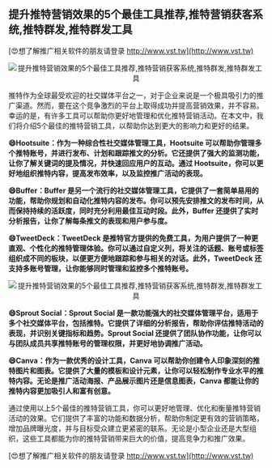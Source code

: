 ## **提升推特营销效果的5个最佳工具推荐,推特营销获客系统,推特群发,推特群发工具**

[😍想了解推广相关软件的朋友请登录 http://www.vst.tw](http://www.vst.tw)

 <center><img src="https://vst.tw/MP4/tuiguang/png/7.png" alt="提升推特营销效果的5个最佳工具推荐,推特营销获客系统,推特群发,推特群发工具"></center>

推特作为全球最受欢迎的社交媒体平台之一，对于企业来说是一个极具吸引力的推广渠道。然而，要在这个竞争激烈的平台上取得成功并提高营销效果，并不容易。幸运的是，有许多工具可以帮助你更好地管理和优化推特营销活动。在本文中，我们将介绍5个最佳的推特营销工具，以帮助你达到更大的影响力和更好的结果。

**😄Hootsuite：作为一种综合性社交媒体管理工具，Hootsuite 可以帮助你管理多个推特账号，并进行发布、计划和跟踪推文的分析。它还提供了强大的监测功能，让你了解关键词的提及情况，并快速回应用户的互动。通过 Hootsuite，你可以更好地组织推特内容，提高发布效率，以及监控推广活动的表现。**

**😄Buffer：Buffer 是另一个流行的社交媒体管理工具，它提供了一套简单易用的功能，帮助你规划和自动化推特内容的发布。你可以预先安排推文的发布时间，从而保持持续的活跃度，同时充分利用最佳互动时段。此外，Buffer 还提供了实时分析报告，让你了解每条推文的表现和用户参与度。**

**😄TweetDeck：TweetDeck 是推特官方提供的免费工具，为用户提供了一种更直观、个性化的推特管理体验。你可以通过自定义列，将关注的话题、账号或标签组织成不同的板块，以便更方便地跟踪和参与相关的对话。此外，TweetDeck 还支持多账号管理，让你能够同时管理和监控多个推特账号。**

 <center><img src="https://vst.tw/MP4/tuiguang/png/8.png" alt="提升推特营销效果的5个最佳工具推荐,推特营销获客系统,推特群发,推特群发工具"></center>

**😄Sprout Social：Sprout Social 是一款功能强大的社交媒体管理平台，适用于多个社交媒体平台，包括推特。它提供了详细的分析报告，帮助你评估推特活动的表现，并识别关键指标和趋势。Sprout Social 还提供了团队协作功能，让你可以与团队成员共享推特账号的管理权限，并更好地协调推广活动。**

**😄Canva：作为一款优秀的设计工具，Canva 可以帮助你创建令人印象深刻的推特图片和图表。它提供了大量的模板和设计元素，让你可以轻松制作专业水平的推特内容。无论是推广活动海报、产品展示图片还是信息图表，Canva 都能让你的推特内容更加吸引人和富有创意。**

通过使用以上5个最佳的推特营销工具，你可以更好地管理、优化和衡量推特营销活动的效果。它们提供了丰富的功能和数据分析，帮助你制定更有效的营销策略，增加品牌曝光度，并与目标受众建立更紧密的联系。无论是小型企业还是大型组织，这些工具都能为你的推特营销带来巨大的价值，提高竞争力和推广效果。

[😍想了解推广相关软件的朋友请登录 http://www.vst.tw](http://www.vst.tw)




